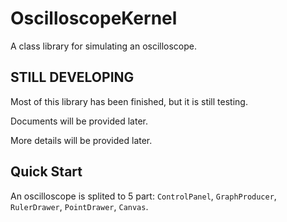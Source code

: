 # OscilloscopeKernel

A class library for simulating an oscilloscope. 

## STILL DEVELOPING

Most of this library has been finished, but it is still testing.

Documents will be provided later.

More details will be provided later.


## Quick Start

An oscilloscope is splited to 5 part: `ControlPanel`, `GraphProducer`, `RulerDrawer`, `PointDrawer`, `Canvas`.


